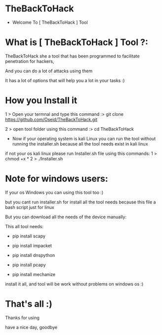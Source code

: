 # TheBackToHack


- Welcome To [ TheBackToHack ] Tool

# What is [ TheBackToHack ] Tool ?:

TheBackToHack she a tool that has been programmed to facilitate penetration for hackers, 

And you can do a lot of attacks using them

It has a lot of options that will help you a lot in your tasks :)

# How you Install it

1 > Open your termnal and type this command :> git clone https://github.com/Oseid/TheBackToHack.git

2 > open tool folder using this command :> cd TheBackToHack

- Now if your operating system is kali Linux you can run the tool without running the installer.sh because all the tool needs exist in kali linux

if not your os kali linux please run Installer.sh file using this commands:
                                                                           1 >  chmod +x *
                                                                           2 > ./Installer.sh
                                                                           
# Note for windows users:

If your os Windows you can using this tool too :)

but you cant run installer.sh for install all the tool needs because this file a bash script just for linux

But you can download all the needs of the device manually:

This all tool needs:

- pip install scapy

- pip install impacket

- pip install dnspython

- pip install pcapy

- pip install mechanize

install it all, and tool will be work without problems on windows os :)



# That's all :)

Thanks for using 

have a nice day, goodbye
